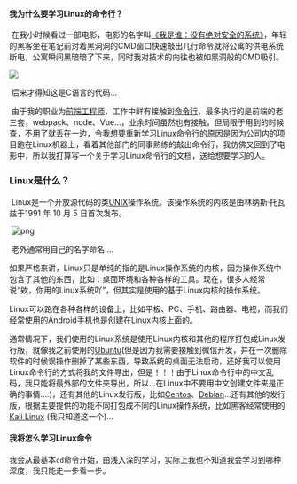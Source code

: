 #### 我为什么要学习Linux的命令行？

​	在我小时候看过一部电影，电影的名字叫[《我是谁：没有绝对安全的系统》](www.naidu.com)，年轻的黑客坐在笔记前对着黑洞洞的CMD窗口快速敲出几行命令就将公寓的供电系统断电，公寓瞬间黑暗暗了下来，同时我对技术的向往也被如黑洞般的CMD吸引。

![](F:\Code\个人项目\gitbook-linux\IMG\p2317421915.jpg)

​	后来才得知这是C语言的代码...



​	由于我的职业为[前端工程师](https://baike.baidu.com/item/%E5%89%8D%E7%AB%AF%E5%BC%80%E5%8F%91%E5%B7%A5%E7%A8%8B%E5%B8%88)，工作中鲜有接触到[命令行](https://baike.baidu.com/item/%E5%91%BD%E4%BB%A4%E6%8F%90%E7%A4%BA%E7%AC%A6/998728?fromtitle=%E5%91%BD%E4%BB%A4%E8%A1%8C&fromid=196110)，最多执行的是前端的老三套，webpack、node、Vue...，业余时间虽然也有接触，但局限于用到的时候查，不用了就丢在一边，令我想要重新学习Linux命令行的原因是因为公司内的项目跑在Linux机器上，看着其他部门的同事熟练的敲出命令行，我仿佛又回到了电影中，所以我打算写一个关于学习Linux命令行的文档，送给想要学习的人。

### Linux是什么？



​	Linux是一个开放源代码的类[UNIX](https://zh.wikipedia.org/wiki/UNIX)操作系统。该操作系统的内核是由林纳斯·托瓦兹于1991 年 10 月 5 日首次发布。



​	![png](F:\Code\个人项目\gitbook-linux\IMG\LinuxCon_Europe_Linus_Torvalds_03.jpg)



​        老外通常用自己的名字命名....

​	如果严格来讲，Linux只是单纯的指的是Linux操作系统的内核，因为操作系统中包含了其他的东西，比如：桌面环境和各种各样的工具。现在，很多人经常说“欸，你用的Linux系统吖”，但其实是使用的基于Linux内核的操作系统。

​        Linux可以跑在各种各样的设备上，比如平板、PC、手机、路由器、电视，而我们经常使用的Android手机也是创建在Linux内核上面的。

​	通常情况下，我们使用的Linux系统是使用Linux内核和其他的程序打包成Linux发行版，就像我之前使用的[Ubuntu](https://www.ubuntu.com/)(但是因为我需要接触到微信开发，并在一次删除软件的时候误操作删掉了某些东西，导致系统的桌面无法启动，还好我可以使用Linux命令行的方式将我的文件导出，但是！！！由于Linux命令行中的中文乱码，我只能将最外部的文件夹导出，所以...在Linux中不要用中文创建文件夹是正确的事情....)，还有其他的Linux发行版，比如[Centos](https://www.centos.org/)、[Debian](https://www.debian.org/)...还有其他的发行版，根据主要提供的功能不同打包成不同的Linux操作系统，比如黑客经常使用的[Kali Linux](https://www.kali.org/) (我只知道这一个)...

#### 我将怎么学习Linux命令

​	我会从最基本`cd`命令开始，由浅入深的学习，实际上我也不知道我会学习到哪种深度，我只能走一步看一步。